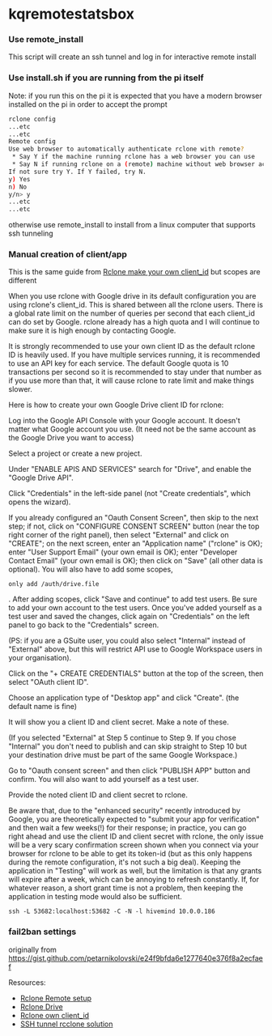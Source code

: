# kqremotestatsbox


### Use remote_install 
This script will create an ssh tunnel and log in for interactive remote install


### Use install.sh if you are running from the pi itself
Note: if you run this on the pi it is expected that you have a modern browser installed on the pi in order to accept the prompt
```bash
rclone config
...etc
...etc
Remote config
Use web browser to automatically authenticate rclone with remote?
 * Say Y if the machine running rclone has a web browser you can use
 * Say N if running rclone on a (remote) machine without web browser access
If not sure try Y. If Y failed, try N.
y) Yes
n) No
y/n> y
...etc
...etc
```
otherwise use remote_install to install from a linux computer that supports ssh tunneling


### Manual creation of client/app
This is the same guide from  [Rclone make your own client_id](https://rclone.org/drive/#making-your-own-client-id) but scopes are different

When you use rclone with Google drive in its default configuration you are using rclone's client_id. This is shared between all the rclone users. There is a global rate limit on the number of queries per second that each client_id can do set by Google. rclone already has a high quota and I will continue to make sure it is high enough by contacting Google.

It is strongly recommended to use your own client ID as the default rclone ID is heavily used. If you have multiple services running, it is recommended to use an API key for each service. The default Google quota is 10 transactions per second so it is recommended to stay under that number as if you use more than that, it will cause rclone to rate limit and make things slower.

Here is how to create your own Google Drive client ID for rclone:

Log into the Google API Console with your Google account. It doesn't matter what Google account you use. (It need not be the same account as the Google Drive you want to access)

Select a project or create a new project.

Under "ENABLE APIS AND SERVICES" search for "Drive", and enable the "Google Drive API".

Click "Credentials" in the left-side panel (not "Create credentials", which opens the wizard).

If you already configured an "Oauth Consent Screen", then skip to the next step; if not, click on "CONFIGURE CONSENT SCREEN" button (near the top right corner of the right panel), then select "External" and click on "CREATE"; on the next screen, enter an "Application name" ("rclone" is OK); enter "User Support Email" (your own email is OK); enter "Developer Contact Email" (your own email is OK); then click on "Save" (all other data is optional). You will also have to add some scopes, 

`only add /auth/drive.file` 

. After adding scopes, click "Save and continue" to add test users. Be sure to add your own account to the test users. Once you've added yourself as a test user and saved the changes, click again on "Credentials" on the left panel to go back to the "Credentials" screen.

(PS: if you are a GSuite user, you could also select "Internal" instead of "External" above, but this will restrict API use to Google Workspace users in your organisation).

Click on the "+ CREATE CREDENTIALS" button at the top of the screen, then select "OAuth client ID".

Choose an application type of "Desktop app" and click "Create". (the default name is fine)

It will show you a client ID and client secret. Make a note of these.

(If you selected "External" at Step 5 continue to Step 9. If you chose "Internal" you don't need to publish and can skip straight to Step 10 but your destination drive must be part of the same Google Workspace.)

Go to "Oauth consent screen" and then click "PUBLISH APP" button and confirm. You will also want to add yourself as a test user.

Provide the noted client ID and client secret to rclone.

Be aware that, due to the "enhanced security" recently introduced by Google, you are theoretically expected to "submit your app for verification" and then wait a few weeks(!) for their response; in practice, you can go right ahead and use the client ID and client secret with rclone, the only issue will be a very scary confirmation screen shown when you connect via your browser for rclone to be able to get its token-id (but as this only happens during the remote configuration, it's not such a big deal). Keeping the application in "Testing" will work as well, but the limitation is that any grants will expire after a week, which can be annoying to refresh constantly. If, for whatever reason, a short grant time is not a problem, then keeping the application in testing mode would also be sufficient.


`ssh -L 53682:localhost:53682 -C -N -l hivemind 10.0.0.186`

###  fail2ban settings 
originally from https://gist.github.com/petarnikolovski/e24f9bfda6e1277640e376f8a2ecfaef

Resources:
 * [Rclone Remote setup](https://rclone.org/remote_setup/)
 * [Rclone Drive](https://rclone.org/drive/)
 * [Rclone own client_id](https://rclone.org/drive/#making-your-own-client-id)
 * [SSH tunnel rcclone solution](https://nooblinux.com/how-to-connect-rclone-to-google-drive-from-a-remote-server-headless/)




